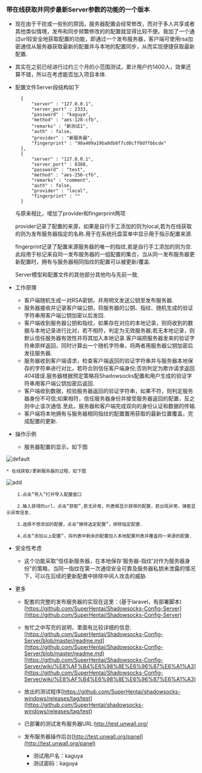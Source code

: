 ### 带在线获取并同步最新Server参数的功能的一个版本
* 现在由于干扰或一些别的原因，服务器配置会经常修改，而对于多人共享或者其他类似情境，发布和同步频繁修改的的配置就显得比较不便。我加了一个通过url较安全地获取配置的功能，即通过一个发布服务器，客户端可使用rsa加密通信从服务器获取最新的配置并与本地的配置同步，从而实现便捷获取最新配置.
* 其实在之前已经进行过约三个月的小范围测试，累计用户约1400人，效果还算不错，所以在考虑能否加入项目本体.
* 配置文件Server段结构如下

		{
      		"server" : "127.0.0.1",
      		"server_port" : 2333,
      		"password" : "kaguya",
      		"method" : "aes-128-cfb",
      		"remarks" : "新测试1",
      		"auth" : false,
      		"provider" : "新服务器",
      		"fingerprint" : "90a409a19ba0db0f7cd0cff0dffbbcde"
    	},
    	{
      		"server" : "127.0.0.1",
      		"server_port" : 8388,
      		"password" : "test",
      		"method" : "aes-256-cfb",
      		"remarks" : "comment",
      		"auth" : false,
      		"provider" : "local",
      		"fingerprint" : ""
    	}
	与原来相比，增加了provider和fingerprint两项
	
	provider记录了配置的来源，如果是自行手工添加的则为local,若为在线获取的则为发布服务器指定的名称.用于在系统托盘菜单中显示用于指示配置来源.

	fingerprint记录了配置来源服务器的唯一的指纹,若是自行手工添加的则为空.此段用于标记来自同一发布服务器的一组配置的集合，当从同一发布服务器更新配置时，拥有与服务器相同指纹的配置可以被更新/覆盖.

	Server模型和配置文件的其他部分其他均与先前一致.
	
* 工作原理
	* 客户端随机生成一对RSA密钥，并用明文发送公钥至发布服务器.
	* 服务器接收并记录客户端公钥，将服务器的公钥、指纹、随机生成的验证字符串用客户端公钥加密以后发回.
	* 客户端收到服务器公钥和指纹，如果存在对应的本地记录，则将收到的数据与本地记录进行比对，若不相符，判定为无效服务器;若无本地记录，则默认信任服务器有效性并将其加入本地记录.客户端把服务器发来的验证字符串原样返回，同时计算出一个随机字符串，将两者用服务器公钥加密后发往服务器.
	* 服务器收到客户端请求，检查客户端返回的验证字符串并与服务器本地保存的字符串进行对比，若符合则信任客户端身份;否则判定为欺诈请求返回404错误.服务器根据预定策略将Shadowsocks配置和用户生成的验证字符串用客户端公钥加密后返回.
	* 客户端收到数据，校验服务器返回的验证字符串，如果不符，则判定服务器身份不可信;如果相符，信任服务器身份并接受服务器返回的配置，反之则中止该次通信.至此，服务器和客户端完成双向的身份认证和数据的传输.
	* 客户端将本地拥有与服务器相同指纹的配置置用获取的最新位置覆盖，完成配置的更新.

* 操作示例
	* 服务器配置的显示，如下图
		
![default](https://cloud.githubusercontent.com/assets/5331336/11752593/7788730c-a07b-11e5-9a45-b46757475679.png)

	* 在线获取/更新服务器的过程，如下图
![add](https://cloud.githubusercontent.com/assets/5331336/11752616/8b8a28aa-a07b-11e5-9160-1baab4e17826.png)

		1.点击“导入”打开导入配置窗口

		2.输入获得的url，点击“获取”,若无异常，列表框显示获得的配置，若出现异常，弹窗显示异常信息.

		3.选择不想添加的配置，点击“移除选定配置”，排除指定配置.

		4.点击“添加以上配置”，将列表中剩余的配置加入本地配置列表并覆盖同一来源的配置.

* 安全性考虑
	* 这个功能采取“信任新服务器，在本地保存‘服务器-指纹’对作为服务器身份”的策略，当同一指纹在第一次通信安全可靠及服务器私钥未泄露的情况下，可以在后续的更新配置中排除中间人攻击的威胁.
	

*	更多
	* 配套的完整的发布服务器的实现在这里：(基于laravel，有部署脚本)
		[https://github.com/SuperHentai/Shadowsocks-Config-Server](https://github.com/SuperHentai/Shadowsocks-Config-Server)
	* 匆忙之中写完的说明，里面有比较详细的信息:[https://github.com/SuperHentai/Shadowsocks-Config-Server/blob/master/readme.md](https://github.com/SuperHentai/Shadowsocks-Config-Server/blob/master/readme.md)
	[https://github.com/SuperHentai/Shadowsocks-Config-Server/wiki/%E8%AF%B4%E6%98%8E%E6%96%87%E6%A1%A3](https://github.com/SuperHentai/Shadowsocks-Config-Server/wiki/%E8%AF%B4%E6%98%8E%E6%96%87%E6%A1%A3)

	* 放出的测试程序[https://github.com/SuperHentai/shadowsocks-windows/releases/tag/test](https://github.com/SuperHentai/shadowsocks-windows/releases/tag/test)
	* 已部署的测试发布服务器URL:http://test.unwall.org/
	* 发布服务器操作后台[http://test.unwall.org/panel](http://test.unwall.org/panel)
		* 测试用户名：kaguya
		* 测试密码：kaguya
